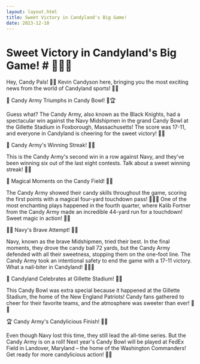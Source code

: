 ```yaml
---
layout: layout.html
title: Sweet Victory in Candyland's Big Game!
date: 2023-12-10
---
```

# Sweet Victory in Candyland's Big Game! # 🍭🎉🏈

Hey, Candy Pals! 🍬✨ Kevin Candyson here, bringing you the most exciting news from the world of Candyland sports! 🏈🌈

🍫 Candy Army Triumphs in Candy Bowl! 🎊🏆

Guess what? The Candy Army, also known as the Black Knights, had a spectacular win against the Navy Midshipmen in the grand Candy Bowl at the Gillette Stadium in Foxborough, Massachusetts! The score was 17-11, and everyone in Candyland is cheering for the sweet victory! 🍫🥳

🚀 Candy Army's Winning Streak! 🌟🏈

This is the Candy Army's second win in a row against Navy, and they've been winning six out of the last eight contests. Talk about a sweet winning streak! 🎉🍭

🍭 Magical Moments on the Candy Field! 🌈✨

The Candy Army showed their candy skills throughout the game, scoring the first points with a magical four-yard touchdown pass! 🧙‍♂️🏈 One of the most enchanting plays happened in the fourth quarter, where Kalib Fortner from the Candy Army made an incredible 44-yard run for a touchdown! Sweet magic in action! 🌟🏰

🏴‍☠️ Navy's Brave Attempt! 💪⚓

Navy, known as the brave Midshipmen, tried their best. In the final moments, they drove the candy ball 72 yards, but the Candy Army defended with all their sweetness, stopping them on the one-foot line. The Candy Army took an intentional safety to end the game with a 17-11 victory. What a nail-biter in Candyland! 🍬🏴‍☠️

🎉 Candyland Celebrates at Gillette Stadium! 🎈🍫

This Candy Bowl was extra special because it happened at the Gillette Stadium, the home of the New England Patriots! Candy fans gathered to cheer for their favorite teams, and the atmosphere was sweeter than ever! 🏰🍭

🏆 Candy Army's Candylicious Finish! 🌈🎉

Even though Navy lost this time, they still lead the all-time series. But the Candy Army is on a roll! Next year's Candy Bowl will be played at FedEx Field in Landover, Maryland – the home of the Washington Commanders! Get ready for more candylicious action! 🚀🍬